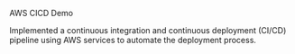 AWS CICD Demo

Implemented a continuous integration and continuous deployment (CI/CD) pipeline using AWS services to automate the deployment process.
